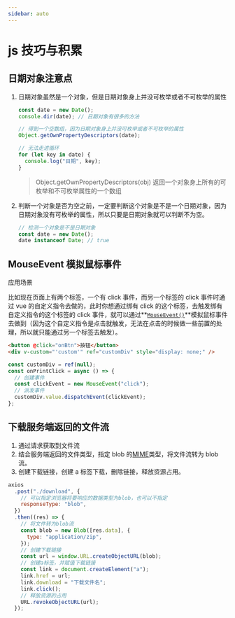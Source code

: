 ```yaml
---
sidebar: auto
---
```


# js 技巧与积累

## 日期对象注意点

1. 日期对象虽然是一个对象，但是日期对象身上并没可枚举或者不可枚举的属性

   ```js
   const date = new Date();
   console.dir(date); // 日期对象有很多的方法

   // 得到一个空数组，因为日期对象身上并没可枚举或者不可枚举的属性
   Object.getOwnPropertyDescriptors(date);

   // 无法走进循环
   for (let key in date) {
     console.log("日期", key);
   }
   ```

   > Object.getOwnPropertyDescriptors(obj) 返回一个对象身上所有的可枚举和不可枚举属性的一个数组

2. 判断一个对象是否为空之前，一定要判断这个对象是不是一个日期对象，因为日期对象没有可枚举的属性，所以只要是日期对象就可以判断不为空。

   ```js
   // 检测一个对象是不是日期对象
   const date = new Date();
   date instanceof Date; // true
   ```

## MouseEvent 模拟鼠标事件

应用场景

比如现在页面上有两个标签，一个有 click 事件，而另一个标签的 click 事件时通过 vue 的自定义指令去做的，此时你想通过绑有 click 的这个标签，去触发绑有自定义指令的这个标签的 click 事件，就可以通过**[`MouseEvent()`](https://developer.mozilla.org/zh-CN/docs/Web/API/MouseEvent/MouseEvent)**模拟鼠标事件去做到（因为这个自定义指令是点击就触发，无法在点击的时候做一些前置的处理，所以就只能通过另一个标签去触发）。

```html
<button @click="onBtn">按钮</button>
<div v-custom="'custom'" ref="customDiv" style="display: none;" />
```

```js
const customDiv = ref(null);
const onPrintClick = async () => {
  // 创建事件
  const clickEvent = new MouseEvent("click");
  // 派发事件
  customDiv.value.dispatchEvent(clickEvent);
};
```

## 下载服务端返回的文件流

1. 通过请求获取到文件流
2. 结合服务端返回的文件类型，指定 blob 的[MIME](https://www.runoob.com/http/mime-types.html)类型，将文件流转为 blob 流。
3. 创建下载链接，创建 a 标签下载，删除链接，释放资源占用。

```js
axios
  .post("./download", {
    // 可以指定浏览器将要响应的数据类型为blob，也可以不指定
    responseType: "blob",
  })
  .then((res) => {
    // 将文件转为blob流
    const blob = new Blob([res.data], {
      type: "application/zip",
    });
    // 创建下载链接
    const url = window.URL.createObjectURL(blob);
    // 创建a标签，并赋值下载链接
    const link = document.createElement("a");
    link.href = url;
    link.download = "下载文件名";
    link.click();
    // 释放资源的占用
    URL.revokeObjectURL(url);
  });
```
